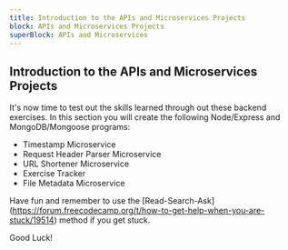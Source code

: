 ```yaml
---
title: Introduction to the APIs and Microservices Projects
block: APIs and Microservices Projects
superBlock: APIs and Microservices
---
```

## Introduction to the APIs and Microservices Projects

It's now time to test out the skills learned through out these backend exercises.
In this section you will create the following Node/Express and MongoDB/Mongoose programs:
* Timestamp Microservice
* Request Header Parser Microservice
* URL Shortener Microservice
* Exercise Tracker
* File Metadata Microservice

Have fun and remember to use the [Read-Search-Ask] (https://forum.freecodecamp.org/t/how-to-get-help-when-you-are-stuck/19514) method if you get stuck.

Good Luck!
